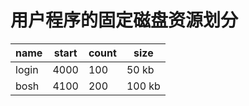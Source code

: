 # 用户程序的固定磁盘资源划分

| name      | start         | count     | size      |  
| ----      |----           |----       |----       |
| login     | 4000          |100        |50 kb     |
| bosh      | 4100          |200        |100 kb     |
